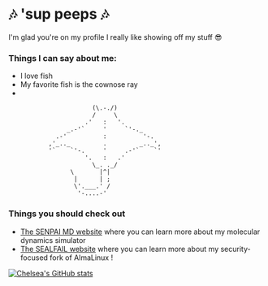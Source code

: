 # 🎶 'sup peeps 🎶
I'm glad you're on my profile I really like showing off my stuff 😎

### Things I can say about me:
- I love fish
- My favorite fish is the cownose ray
- 
```
                       (\.-./)
                       /     \
                     .'   :   '.
                _.-'`     '     `'-._
             .-'          :          '-.
           ,'_.._         .         _.._',
           '`    `'-.     '     .-'`    `'
                     '.   :   .'
                       \_. ._/
                 \       |^|
                  |      | ;
                  \'.___.' /
                   '-....-'  
```

### Things you should check out

- [The SENPAI MD website](https://senpaimd.org) where you can learn more about my molecular dynamics simulator
- [The SEALFAIL website](https://senpaimd.org) where you can learn more about my security-focused fork of AlmaLinux !

[![Chelsea's GitHub stats](https://github-readme-stats.vercel.app/api?username=Chelsea486MHz&show_icons=true&theme=radical)](https://github.com/anuraghazra/github-readme-stats)
